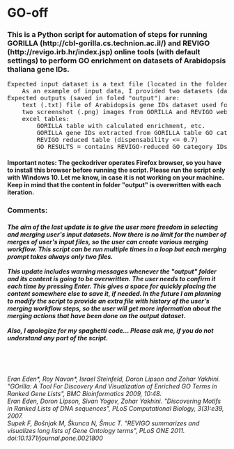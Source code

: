 <h1>
    GO-off
</h1>
<h3>This is a Python script for automation of steps for running GORILLA (http://cbl-gorilla.cs.technion.ac.il/) and REVIGO (http://revigo.irb.hr/index.jsp) online tools (with default settings) to perform GO enrichment on datasets of Arabidopsis thaliana gene IDs.</h3>
<pre>
Expected input dataset is a text file (located in the folder with script) containing gene IDs separated by newlines.
    As an example of input data, I provided two datasets (dataset_1 and dataset_2). Reference dataset cannot be replaced.
Expected outputs (saved in foled "output") are:
    text (.txt) file of Arabidopsis gene IDs dataset used for GO analysis (parentheses of the file name shoe the number of IDs)
    two screenshot (.png) images from GORILLA and REVIGO webpages
    excel tables: 
        GORILLA table with calculated enrichment, etc.
        GORILLA gene IDs extracted from GORILLA table GO categories REVIGO table
        REVIGO reduced table (dispensability <= 0.7)
        GO RESULTS = contains REVIGO-reduced GO category IDs and counted numbers (enrichment, ...)
</pre>
<h4>
Important notes:
The geckodriver operates Firefox browser, so you have to install this browser before running the script.
Please run the script only with Windows 10. Let me know, in case it is not working on your machine.
Keep in mind that the content in folder "output" is overwritten with each iteration.
</h4>
<h3>Comments:</h3>
<h5>The aim of the last update is to give the user more freedom in selecting and merging user's input datasets.
Now there is no limit for the number of merges of user's input files, so the user can create various merging workflow.
This script can be run multiple times in a loop but each merging prompt takes always only two files.
<br><br>
This update  includes warning messages whenever the "output" folder and its content is going to be overwritten.
The user needs to confirm it each time by pressing Enter. This gives a space for quickly placing the content somewhere else to save it, if needed.
In the future I am planning to modify the script to provide an extra file with history of the user's merging workflow steps,
so the user will get more information about the merging actions that have been done on the output dataset.
<br><br>
Also, I apologize for my spaghetti code... Please ask me, if you do not understand any part of the script.
</h5>
<br><br>
<h6>
Eran Eden*, Roy Navon*, Israel Steinfeld, Doron Lipson and Zohar Yakhini. "GOrilla: A Tool For Discovery And Visualization of Enriched GO Terms in Ranked Gene Lists", BMC Bioinformatics 2009, 10:48.<br>
Eran Eden, Doron Lipson, Sivan Yogev, Zohar Yakhini. "Discovering Motifs in Ranked Lists of DNA sequences", PLoS Computational Biology, 3(3):e39, 2007.<br>
Supek F, Bošnjak M, Škunca N, Šmuc T. "REVIGO summarizes and visualizes long lists of Gene Ontology terms", PLoS ONE 2011. doi:10.1371/journal.pone.0021800
</h6>
